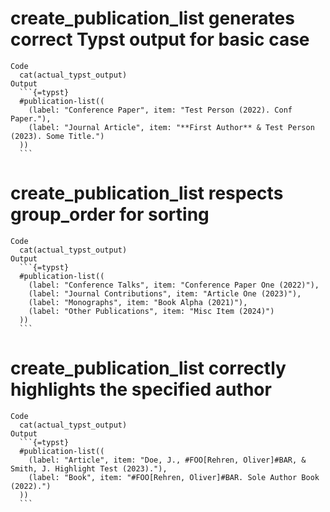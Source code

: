 # create_publication_list generates correct Typst output for basic case

    Code
      cat(actual_typst_output)
    Output
      ```{=typst}
      #publication-list((
        (label: "Conference Paper", item: "Test Person (2022). Conf Paper."),
        (label: "Journal Article", item: "**First Author** & Test Person (2023). Some Title.")
      ))
      ```

# create_publication_list respects group_order for sorting

    Code
      cat(actual_typst_output)
    Output
      ```{=typst}
      #publication-list((
        (label: "Conference Talks", item: "Conference Paper One (2022)"),
        (label: "Journal Contributions", item: "Article One (2023)"),
        (label: "Monographs", item: "Book Alpha (2021)"),
        (label: "Other Publications", item: "Misc Item (2024)")
      ))
      ```

# create_publication_list correctly highlights the specified author

    Code
      cat(actual_typst_output)
    Output
      ```{=typst}
      #publication-list((
        (label: "Article", item: "Doe, J., #FOO[Rehren, Oliver]#BAR, & Smith, J. Highlight Test (2023)."),
        (label: "Book", item: "#FOO[Rehren, Oliver]#BAR. Sole Author Book (2022).")
      ))
      ```

